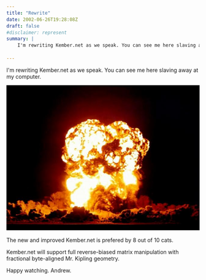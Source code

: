 ```yaml
---
title: "Rewrite"
date: 2002-06-26T19:28:08Z
draft: false
#disclaimer: represent
summary: | 
    I'm rewriting Kember.net as we speak. You can see me here slaving away at my computer.

---
```



I'm rewriting Kember.net as we speak. You can see me here slaving away at my computer.

![Webcam photo](/static/posts/2002-06-rewrite-capture.jpg)

The new and improved Kember.net is prefered by 8 out of 10 cats.

Kember.net will support full reverse-biased matrix manipulation with fractional byte-aligned Mr. Kipling geometry.

Happy watching.
Andrew.